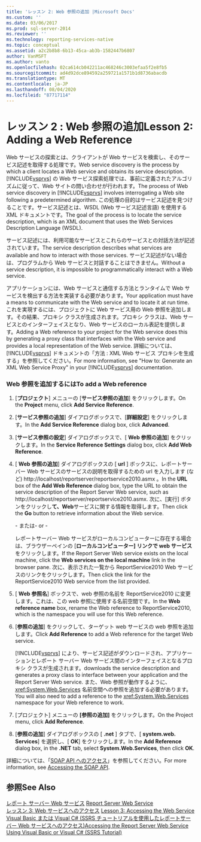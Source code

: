 ```yaml
---
title: 'レッスン 2: Web 参照の追加 |Microsoft Docs'
ms.custom: ''
ms.date: 03/06/2017
ms.prod: sql-server-2014
ms.reviewer: ''
ms.technology: reporting-services-native
ms.topic: conceptual
ms.assetid: a2c2b8b8-6b13-45ca-ab3b-1582447b6807
author: VanMSFT
ms.author: vanto
ms.openlocfilehash: 02ca614cb042211ac468246c3003efaa5f2e8fb5
ms.sourcegitcommit: ad4d92dce894592a259721a1571b1d8736abacdb
ms.translationtype: MT
ms.contentlocale: ja-JP
ms.lasthandoff: 08/04/2020
ms.locfileid: "87717114"
---
```

# <a name="lesson-2-adding-a-web-reference"></a><span data-ttu-id="753b2-102">レッスン 2 : Web 参照の追加</span><span class="sxs-lookup"><span data-stu-id="753b2-102">Lesson 2: Adding a Web Reference</span></span>
  <span data-ttu-id="753b2-103">Web サービスの探索とは、クライアントが Web サービスを検索し、そのサービス記述を取得する処理です。</span><span class="sxs-lookup"><span data-stu-id="753b2-103">Web service discovery is the process by which a client locates a Web service and obtains its service description.</span></span> <span data-ttu-id="753b2-104">[!INCLUDE[vsprvs](../includes/vsprvs-md.md)] の Web サービス探索処理では、事前に定義されたアルゴリズムに従って、Web サイトの問い合わせが行われます。</span><span class="sxs-lookup"><span data-stu-id="753b2-104">The process of Web service discovery in [!INCLUDE[vsprvs](../includes/vsprvs-md.md)] involves interrogating a Web site following a predetermined algorithm.</span></span> <span data-ttu-id="753b2-105">この処理の目的はサービス記述を見つけることです。サービス記述とは、WSDL (Web サービス記述言語) を使用する XML ドキュメントです。</span><span class="sxs-lookup"><span data-stu-id="753b2-105">The goal of the process is to locate the service description, which is an XML document that uses the Web Services Description Language (WSDL).</span></span>  
  
 <span data-ttu-id="753b2-106">サービス記述には、利用可能なサービスとこれらのサービスとの対話方法が記述されています。</span><span class="sxs-lookup"><span data-stu-id="753b2-106">The service description describes what services are available and how to interact with those services.</span></span> <span data-ttu-id="753b2-107">サービス記述がない場合は、プログラムから Web サービスと対話することはできません。</span><span class="sxs-lookup"><span data-stu-id="753b2-107">Without a service description, it is impossible to programmatically interact with a Web service.</span></span>  
  
 <span data-ttu-id="753b2-108">アプリケーションには、Web サービスと通信する方法とランタイムで Web サービスを検出する方法を実装する必要があります。</span><span class="sxs-lookup"><span data-stu-id="753b2-108">Your application must have a means to communicate with the Web service and to locate it at run time.</span></span> <span data-ttu-id="753b2-109">これを実現するには、プロジェクトに Web サービス用の Web 参照を追加します。その結果、プロキシ クラスが生成されます。プロキシ クラスは、Web サービスとのインターフェイスとなり、Web サービスのローカル表記を提供します。</span><span class="sxs-lookup"><span data-stu-id="753b2-109">Adding a Web reference to your project for the Web service does this by generating a proxy class that interfaces with the Web service and provides a local representation of the Web service.</span></span> <span data-ttu-id="753b2-110">詳細については、[!INCLUDE[vsprvs](../includes/vsprvs-md.md)] ドキュメントの「方法 : XML Web サービス プロキシを生成する」を参照してください。</span><span class="sxs-lookup"><span data-stu-id="753b2-110">For more information, see "How to: Generate an XML Web Service Proxy" in your [!INCLUDE[vsprvs](../includes/vsprvs-md.md)] documentation.</span></span>  
  
### <a name="to-add-a-web-reference"></a><span data-ttu-id="753b2-111">Web 参照を追加するには</span><span class="sxs-lookup"><span data-stu-id="753b2-111">To add a Web reference</span></span>  
  
1.  <span data-ttu-id="753b2-112">[**プロジェクト**] メニューの [**サービス参照の追加**] をクリックします。</span><span class="sxs-lookup"><span data-stu-id="753b2-112">On the **Project** menu, click **Add Service Reference**.</span></span>  
  
2.  <span data-ttu-id="753b2-113">[**サービス参照の追加**] ダイアログボックスで、[**詳細設定**] をクリックします。</span><span class="sxs-lookup"><span data-stu-id="753b2-113">In the **Add Service Reference** dialog box, click **Advanced**.</span></span>  
  
3.  <span data-ttu-id="753b2-114">[**サービス参照の設定**] ダイアログボックスで、[ **Web 参照の追加**] をクリックします。</span><span class="sxs-lookup"><span data-stu-id="753b2-114">In the **Service Reference Settings** dialog box, click **Add Web Reference**.</span></span>  
  
4.  <span data-ttu-id="753b2-115">[ **Web 参照の追加**] ダイアログボックスの [ **url** ] ボックスに、レポートサーバー Web サービスのサービスの説明を取得するための url を入力します (など) http://localhost/reportserver/reportservice2010.asmx 。</span><span class="sxs-lookup"><span data-stu-id="753b2-115">In the **URL** box of the **Add Web Reference** dialog box, type the URL to obtain the service description of the Report Server Web service, such as http://localhost/reportserver/reportservice2010.asmx.</span></span> <span data-ttu-id="753b2-116">次に、[実行] ボタンをクリックし**て、Web**サービスに関する情報を取得します。</span><span class="sxs-lookup"><span data-stu-id="753b2-116">Then click the **Go** button to retrieve information about the Web service.</span></span>  
  
     <span data-ttu-id="753b2-117">\- または</span><span class="sxs-lookup"><span data-stu-id="753b2-117">\- or -</span></span>  
  
     <span data-ttu-id="753b2-118">レポートサーバー Web サービスがローカルコンピューターに存在する場合は、ブラウザーペインの [**ローカルコンピューター] リンクで web サービス**をクリックします。</span><span class="sxs-lookup"><span data-stu-id="753b2-118">If the Report Server Web service exists on the local machine, click the **Web services on the local machine** link in the browser pane.</span></span> <span data-ttu-id="753b2-119">次に、表示された一覧から ReportService2010 Web サービスのリンクをクリックします。</span><span class="sxs-lookup"><span data-stu-id="753b2-119">Then click the link for the ReportService2010 Web service from the list provided.</span></span>  
  
5.  <span data-ttu-id="753b2-120">[ **Web 参照名**] ボックスで、web 参照の名前を ReportService2010 に変更します。これは、この web 参照に使用する名前空間です。</span><span class="sxs-lookup"><span data-stu-id="753b2-120">In the **Web reference name** box, rename the Web reference to ReportService2010, which is the namespace you will use for this Web reference.</span></span>  
  
6.  <span data-ttu-id="753b2-121">[**参照の追加**] をクリックして、ターゲット web サービスの web 参照を追加します。</span><span class="sxs-lookup"><span data-stu-id="753b2-121">Click **Add Reference** to add a Web reference for the target Web service.</span></span>  
  
     [!INCLUDE[vsprvs](../includes/vsprvs-md.md)] <span data-ttu-id="753b2-122">により、サービス記述がダウンロードされ、アプリケーションとレポート サーバー Web サービス間のインターフェイスとなるプロキシ クラスが生成されます。</span><span class="sxs-lookup"><span data-stu-id="753b2-122">downloads the service description and generates a proxy class to interface between your application and the Report Server Web service.</span></span> <span data-ttu-id="753b2-123">また、Web 参照が動作するように、<xref:System.Web.Services> 名前空間への参照を追加する必要があります。</span><span class="sxs-lookup"><span data-stu-id="753b2-123">You will also need to add a reference to the <xref:System.Web.Services> namespace for your Web reference to work.</span></span>  
  
7.  <span data-ttu-id="753b2-124">[プロジェクト] メニューの **[参照の追加]** をクリックします。</span><span class="sxs-lookup"><span data-stu-id="753b2-124">On the Project menu, click **Add Reference**.</span></span>  
  
8.  <span data-ttu-id="753b2-125">[**参照の追加**] ダイアログボックスの [ **.net** ] タブで、[ **system.web. Services**] を選択し、[ **OK**] をクリックします。</span><span class="sxs-lookup"><span data-stu-id="753b2-125">In the **Add Reference** dialog box, in the **.NET** tab, select **System.Web.Services**, then click **OK**.</span></span>  
  
 <span data-ttu-id="753b2-126">詳細については、「[SOAP API へのアクセス](../reporting-services/report-server-web-service/accessing-the-soap-api.md)」を参照してください。</span><span class="sxs-lookup"><span data-stu-id="753b2-126">For more information, see [Accessing the SOAP API](../reporting-services/report-server-web-service/accessing-the-soap-api.md).</span></span>  
  
## <a name="see-also"></a><span data-ttu-id="753b2-127">参照</span><span class="sxs-lookup"><span data-stu-id="753b2-127">See Also</span></span>  
 <span data-ttu-id="753b2-128">[レポート サーバー Web サービス](../reporting-services/report-server-web-service/report-server-web-service.md) </span><span class="sxs-lookup"><span data-stu-id="753b2-128">[Report Server Web Service](../reporting-services/report-server-web-service/report-server-web-service.md) </span></span>  
 <span data-ttu-id="753b2-129">[レッスン 3: Web サービスへのアクセス](../../2014/tutorials/lesson-3-accessing-the-web-service.md) </span><span class="sxs-lookup"><span data-stu-id="753b2-129">[Lesson 3: Accessing the Web Service](../../2014/tutorials/lesson-3-accessing-the-web-service.md) </span></span>  
 [<span data-ttu-id="753b2-130">Visual Basic または Visual C&#35; &#40;SSRS チュートリアルを使用したレポートサーバー Web サービスへのアクセス&#41;</span><span class="sxs-lookup"><span data-stu-id="753b2-130">Accessing the Report Server Web Service Using Visual Basic or Visual C&#35; &#40;SSRS Tutorial&#41;</span></span>](../../2014/tutorials/access-report-server-web-service-vb-vcsharp-ssrs-tutorial.md)  
  
  
